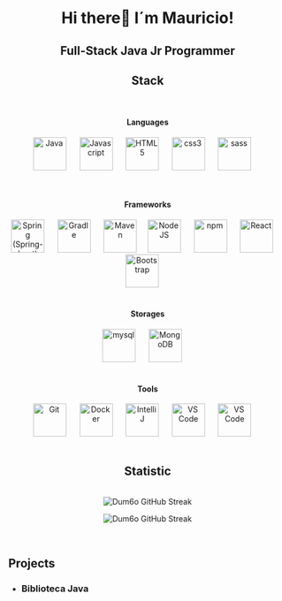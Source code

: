 <div align="center">
  <h1>Hi there👋 I´m Mauricio!</h1>
</div>

<div align="center">
  <h2>Full-Stack Java Jr Programmer</h2>
</div>

<div align="center" width="100">
  <h2>Stack</h2>

  </br>

 <div align="center">
   <h4>Languages</h4>

   <img
    src="https://cdn.jsdelivr.net/gh/devicons/devicon@latest/icons/java/java-original-wordmark.svg"
    width="60px"
    alt="Java">
    &nbsp;&nbsp;&nbsp;&nbsp;
    <img
    src="https://cdn.jsdelivr.net/gh/devicons/devicon@latest/icons/javascript/javascript-original.svg"
    width="60px"
    alt="Javascript">
    &nbsp;&nbsp;&nbsp;&nbsp;
  <img
    src="https://cdn.jsdelivr.net/gh/devicons/devicon@latest/icons/html5/html5-original-wordmark.svg"
    width="60px"
    alt="HTML5">
    &nbsp;&nbsp;&nbsp;&nbsp;
  <img
    src="https://cdn.jsdelivr.net/gh/devicons/devicon@latest/icons/css3/css3-original-wordmark.svg"
    width="60px"
    alt="css3">
    &nbsp;&nbsp;&nbsp;&nbsp;
  <img
    src="https://cdn.jsdelivr.net/gh/devicons/devicon@latest/icons/sass/sass-original.svg"
    width="60px"
    alt="sass">
    &nbsp;&nbsp;&nbsp;&nbsp;
 </div>

</br>

 <div>
   <h4>Frameworks</h4>
   <img
    src="https://cdn.jsdelivr.net/gh/devicons/devicon@latest/icons/spring/spring-original-wordmark.svg"
    width="60px"
    alt="Spring (Spring-boot)">
    &nbsp;&nbsp;&nbsp;&nbsp;
   <img
    src="https://avatars.githubusercontent.com/u/124156?s=200&v=4"
    width="60px"
    alt="Gradle">
    &nbsp;&nbsp;&nbsp;&nbsp;
  <img
    src="https://logodix.com/logo/699172.png"
    width="60px"
    alt="Maven">
    &nbsp;&nbsp;&nbsp;
   <img
    src="https://cdn.jsdelivr.net/gh/devicons/devicon@latest/icons/nodejs/nodejs-original-wordmark.svg"
    width="60px"
    alt="NodeJS">
    &nbsp;&nbsp;&nbsp;&nbsp;
  <img
    src="https://cdn.jsdelivr.net/gh/devicons/devicon@latest/icons/npm/npm-original-wordmark.svg"
    width="60px"
    alt="npm">
    &nbsp;&nbsp;&nbsp;&nbsp;
   <img
    src="https://cdn.jsdelivr.net/gh/devicons/devicon@latest/icons/react/react-original-wordmark.svg"
    width="60px"
    alt="React">
    &nbsp;&nbsp;&nbsp;&nbsp;
  <img
    src="https://cdn.jsdelivr.net/gh/devicons/devicon@latest/icons/bootstrap/bootstrap-plain-wordmark.svg"
    width="60px"
    alt="Bootstrap">
    &nbsp;&nbsp;&nbsp;&nbsp;
 </div>

</br>

 <div>
   <h4>Storages</h4>
   <img
    src="https://toppng.com/uploads/preview/mysql-logo-png-image-11660514413jvwkcjh4av.png"
    width="60px"
    alt="mysql">
    &nbsp;&nbsp;&nbsp;&nbsp;
   <img
    src="https://images.icon-icons.com/2415/PNG/512/mongodb_original_wordmark_logo_icon_146425.png"
    width="60px"
    alt="MongoDB">
    &nbsp;&nbsp;&nbsp;&nbsp;
 </div>

 </br>
 <div>
   <h4>Tools</h4>
   <img
    src="https://cdn.jsdelivr.net/gh/devicons/devicon@latest/icons/github/github-original-wordmark.svg"
    width="60px"
    alt="Git">
    &nbsp;&nbsp;&nbsp;&nbsp;
    <img
    src="https://cdn.jsdelivr.net/gh/devicons/devicon@latest/icons/docker/docker-original-wordmark.svg"
    width="60px"
    alt="Docker">
    &nbsp;&nbsp;&nbsp;&nbsp;
     <img
    src="https://upload.wikimedia.org/wikipedia/commons/thumb/9/9c/IntelliJ_IDEA_Icon.svg/512px-IntelliJ_IDEA_Icon.svg.png"
    width="60px"
    alt="IntelliJ">
    &nbsp;&nbsp;&nbsp;&nbsp;
  <img
    src="https://cdn.jsdelivr.net/gh/devicons/devicon@latest/icons/vscode/vscode-original-wordmark.svg"
    width="60px"
    alt="VS Code">
    &nbsp;&nbsp;&nbsp;&nbsp;
    <img
    src="https://upload.wikimedia.org/wikipedia/commons/thumb/9/93/Amazon_Web_Services_Logo.svg/2560px-Amazon_Web_Services_Logo.svg.png"
    width="60px"
    alt="VS Code">
    &nbsp;&nbsp;&nbsp;&nbsp;
 </div>
</div>

</br>
<div align="center" width="100">
  <h2>Statistic</h2>
  </br>
  <div>
  <img
      src="https://github-readme-stats.vercel.app/api?username=mauriciortega07"
      alt="Dum6o GitHub Streak">
  </br>

  <img
    src="https://github-readme-stats.vercel.app/api/top-langs/?username=mauriciortega07"
    alt="Dum6o GitHub Streak">
  </div>
</div>

</br>

<div>
  <h2>Projects</h2>

  <ul>
    <li>
      <h3>Biblioteca Java</h3>
     <p></p> 
    </li>
  </ul>
</div>

